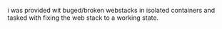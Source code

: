 i was provided wit buged/broken webstacks in isolated containers and tasked with fixing the web stack to a working state.
